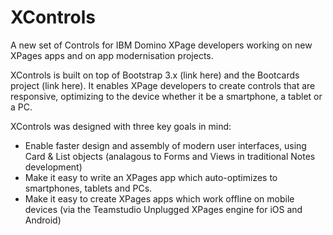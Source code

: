 # XControls

A new set of Controls for IBM Domino XPage developers working on new XPages apps and on app modernisation projects.

XControls is built on top of Bootstrap 3.x (link here) and the Bootcards project (link here). It enables XPage developers to create controls that are responsive, optimizing to the device whether it be a smartphone, a tablet or a PC.

XControls was designed with three key goals in mind:
* Enable faster design and assembly of modern user interfaces, using Card & List objects (analagous to Forms and Views in traditional Notes development)
* Make it easy to write an XPages app which auto-optimizes to smartphones, tablets and PCs.
* Make it easy to create XPages apps which work offline on mobile devices (via the Teamstudio Unplugged XPages engine for iOS and Android)
